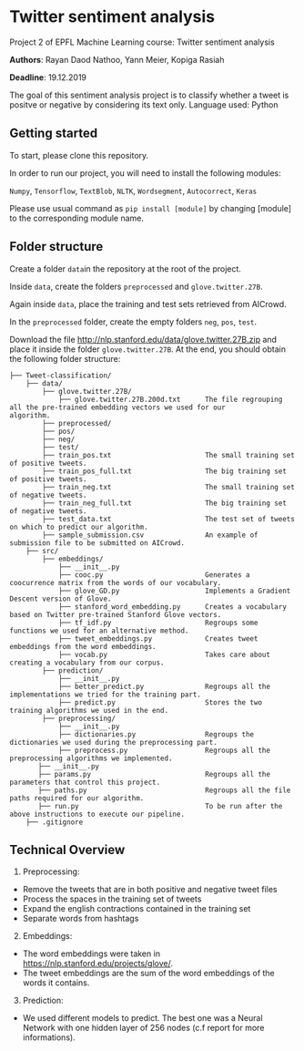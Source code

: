 # Twitter sentiment analysis

Project 2 of EPFL Machine Learning course: Twitter sentiment analysis

**Authors**: Rayan Daod Nathoo, Yann Meier, Kopiga Rasiah

**Deadline**: 19.12.2019

The goal of this sentiment analysis project is to classify whether a tweet is positve or negative by considering its text only. 
Language used: Python

## Getting started

To start, please clone this repository.

In order to run our project, you will need to install the following modules:

`Numpy`, `Tensorflow`, `TextBlob`, `NLTK`, `Wordsegment`, `Autocorrect`, `Keras`

Please use usual command as `pip install [module]` by changing [module] to the corresponding module name.

## Folder structure

Create a folder `data`in the repository at the root of the project.

Inside `data`, create the folders `preprocessed` and `glove.twitter.27B`.

Again inside `data`, place the training and test sets retrieved from AICrowd.


In the `preprocessed` folder, create the empty folders `neg`, `pos`, `test`.

Download the file http://nlp.stanford.edu/data/glove.twitter.27B.zip and place it inside the folder `glove.twitter.27B`. At the end, you should obtain the following folder structure:


    ├── Tweet-classification/                 
        ├── data/
            ├── glove.twitter.27B/
                ├── glove.twitter.27B.200d.txt      The file regrouping all the pre-trained embedding vectors we used for our                                                    algorithm.
            ├── preprocessed/
            ├── pos/
            ├── neg/
            ├── test/
            ├── train_pos.txt                       The small training set of positive tweets.
            ├── train_pos_full.txt                  The big training set of positive tweets.
            ├── train_neg.txt                       The small training set of negative tweets.
            ├── train_neg_full.txt                  The big training set of negative tweets.
            ├── test_data.txt                       The test set of tweets on which to predict our algorithm.
            ├── sample_submission.csv               An example of submission file to be submitted on AICrowd.
        ├── src/
            ├── embeddings/
                ├── __init__.py
                ├── cooc.py                         Generates a coocurrence matrix from the words of our vocabulary.
                ├── glove_GD.py                     Implements a Gradient Descent version of Glove.
                ├── stanford_word_embedding.py      Creates a vocabulary based on Twitter pre-trained Stanford Glove vectors.
                ├── tf_idf.py                       Regroups some functions we used for an alternative method.
                ├── tweet_embeddings.py             Creates tweet embeddings from the word embeddings.
                ├── vocab.py                        Takes care about creating a vocabulary from our corpus.
            ├── prediction/
                ├── __init__.py
                ├── better_predict.py               Regroups all the implementations we tried for the training part.
                ├── predict.py                      Stores the two training algorithms we used in the end.
            ├── preprocessing/
                ├── __init__.py
                ├── dictionaries.py                 Regroups the dictionaries we used during the preprocessing part.
                ├── preprocess.py                   Regroups all the preprocessing algorithms we implemented.
           ├── __init__.py
           ├── params.py                            Regroups all the parameters that control this project.
           ├── paths.py                             Regroups all the file paths required for our algorithm.
           ├── run.py                               To be run after the above instructions to execute our pipeline.
        ├── .gitignore


## Technical Overview

1. Preprocessing:
- Remove the tweets that are in both positive and negative tweet files
- Process the spaces in the training set of tweets
- Expand the english contractions contained in the training set
- Separate words from hashtags

2. Embeddings:
- The word embeddings were taken in https://nlp.stanford.edu/projects/glove/.
- The tweet embeddings are the sum of the word embeddings of the words it contains.

3. Prediction:
- We used different models to predict. The best one was a Neural Network with one hidden layer of 256 nodes (c.f report for more informations).
